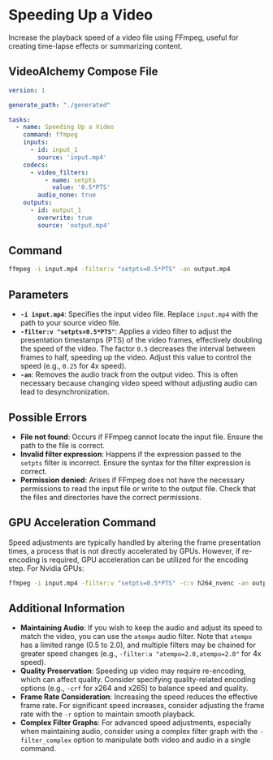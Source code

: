 # Speeding Up a Video

Increase the playback speed of a video file using FFmpeg, useful for creating time-lapse effects or summarizing content.

## VideoAlchemy Compose File

```yaml
version: 1

generate_path: "./generated"

tasks:
  - name: Speeding Up a Video
    command: ffmpeg
    inputs:
      - id: input_1
        source: 'input.mp4'
    codecs:
      - video_filters:
          - name: setpts
            value: '0.5*PTS'
        audio_none: true
    outputs:
      - id: output_1
        overwrite: true
        source: 'output.mp4'
```

## Command

```bash
ffmpeg -i input.mp4 -filter:v "setpts=0.5*PTS" -an output.mp4
```


## Parameters

- **`-i input.mp4`**: Specifies the input video file. Replace `input.mp4` with the path to your source video file.
- **`-filter:v "setpts=0.5*PTS"`**: Applies a video filter to adjust the presentation timestamps (PTS) of the video frames, effectively doubling the speed of the video. The factor `0.5` decreases the interval between frames to half, speeding up the video. Adjust this value to control the speed (e.g., `0.25` for 4x speed).
- **`-an`**: Removes the audio track from the output video. This is often necessary because changing video speed without adjusting audio can lead to desynchronization.

## Possible Errors

- **File not found**: Occurs if FFmpeg cannot locate the input file. Ensure the path to the file is correct.
- **Invalid filter expression**: Happens if the expression passed to the `setpts` filter is incorrect. Ensure the syntax for the filter expression is correct.
- **Permission denied**: Arises if FFmpeg does not have the necessary permissions to read the input file or write to the output file. Check that the files and directories have the correct permissions.

## GPU Acceleration Command

Speed adjustments are typically handled by altering the frame presentation times, a process that is not directly accelerated by GPUs. However, if re-encoding is required, GPU acceleration can be utilized for the encoding step. For Nvidia GPUs:

```bash
ffmpeg -i input.mp4 -filter:v "setpts=0.5*PTS" -c:v h264_nvenc -an output.mp4
```


## Additional Information

- **Maintaining Audio**: If you wish to keep the audio and adjust its speed to match the video, you can use the `atempo` audio filter. Note that `atempo` has a limited range (0.5 to 2.0), and multiple filters may be chained for greater speed changes (e.g., `-filter:a "atempo=2.0,atempo=2.0"` for 4x speed).
- **Quality Preservation**: Speeding up video may require re-encoding, which can affect quality. Consider specifying quality-related encoding options (e.g., `-crf` for x264 and x265) to balance speed and quality.
- **Frame Rate Consideration**: Increasing the speed reduces the effective frame rate. For significant speed increases, consider adjusting the frame rate with the `-r` option to maintain smooth playback.
- **Complex Filter Graphs**: For advanced speed adjustments, especially when maintaining audio, consider using a complex filter graph with the `-filter_complex` option to manipulate both video and audio in a single command.
